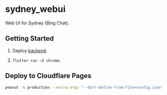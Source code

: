 # sydney_webui

Web UI for Sydney (Bing Chat).

## Getting Started

1. Deploy [backend](https://github.com/juzeon/SydneyQt/tree/v2/webapi).

2. `flutter run -d chrome`.

## Deploy to Cloudflare Pages

```bash
peanut -b production --extra-args "--dart-define-from-file=config.json"
```
